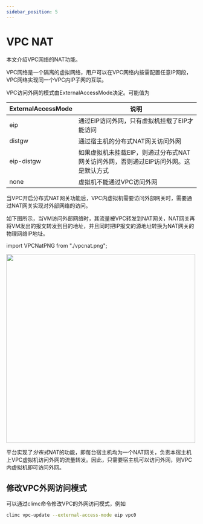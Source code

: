 ```yaml
---
sidebar_position: 5
---
```


# VPC NAT

本文介绍VPC网络的NAT功能。

VPC网络是一个隔离的虚拟网络，用户可以在VPC网络内按需配置任意IP网段，VPC网络实现同一个VPC内IP子网的互联。

VPC访问外网的模式由ExternalAccessMode决定。可能值为

| ExternalAccessMode | 说明                                                                     |
|--------------------|-------------------------------------------------------------------------|
| eip                | 通过EIP访问外网，只有虚拟机挂载了EIP才能访问                                  |
| distgw             | 通过宿主机的分布式NAT网关访问外网                                            |
| eip-distgw         | 如果虚拟机未挂载EIP，则通过分布式NAT网关访问外网，否则通过EIP访问外网。这是默认方式 |
| none               | 虚拟机不能通过VPC访问外网                                                  |

当VPC开启分布式NAT网关功能后，VPC内虚拟机需要访问外部网关时，需要通过NAT网关实现对外部网络的访问。

如下图所示，当VM访问外部网络时，其流量被VPC转发到NAT网关，NAT网关再将VM发出的报文转发到目的地址，并且同时把IP报文的源地址转换为NAT网关的物理网络IP地址。

import VPCNatPNG from "./vpcnat.png";

<img src={VPCNatPNG} width="500" />

平台实现了*分布式NAT*的功能，即每台宿主机均为一个NAT网关，负责本宿主机上VPC虚拟机访问外网的流量转发。因此，只需要宿主机可以访问外网，则VPC内虚拟机即可访问外网。

## 修改VPC外网访问模式

可以通过climc命令修改VPC的外网访问模式，例如

```bash
climc vpc-update --external-access-mode eip vpc0
```
